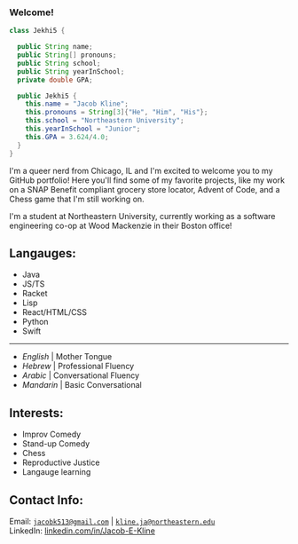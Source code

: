 ### Welcome!

```Java
class Jekhi5 {

  public String name;
  public String[] pronouns;
  public String school;
  public String yearInSchool;
  private double GPA;

  public Jekhi5 {
    this.name = "Jacob Kline";
    this.pronouns = String[3]{"He", "Him", "His"};
    this.school = "Northeastern University";
    this.yearInSchool = "Junior";
    this.GPA = 3.624/4.0;
  }
}
```

I'm a queer nerd from Chicago, IL and I'm excited to welcome you to my GitHub portfolio! Here you'll find some of my favorite projects, like my work on a SNAP Benefit compliant grocery store locator, Advent of Code, and a Chess game that I'm still working on.

I'm a student at Northeastern University, currently working as a software engineering co-op at Wood Mackenzie in their Boston office!

## Langauges:
- Java
- JS/TS
- Racket
- Lisp
- React/HTML/CSS
- Python
- Swift
-----------------------------
- *English* | Mother Tongue
- *Hebrew* | Professional Fluency
- *Arabic* | Conversational Fluency
- *Mandarin* | Basic Conversational

## Interests:

- Improv Comedy
- Stand-up Comedy
- Chess
- Reproductive Justice
- Langauge learning

## Contact Info:

Email: [`jacobk513@gmail.com`](mailto:jacobk513@gmail.com) | [`kline.ja@northeastern.edu`](mailto:kline.ja@northeastern.edu) \
LinkedIn: [linkedin.com/in/Jacob-E-Kline](https://www.linkedin.com/in/jacob-e-kline)

